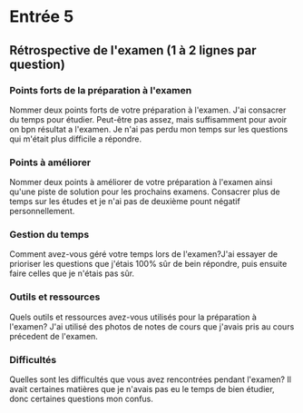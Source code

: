 # Entrée 5
## Rétrospective de l'examen (1 à 2 lignes par question)

### Points forts de la préparation à l'examen
Nommer deux points forts de votre préparation à l'examen. J'ai consacrer du temps pour étudier. Peut-être pas assez, mais suffisamment pour avoir on bpn résultat a l'examen. Je n'ai pas perdu mon temps sur les questions qui m'était plus difficile a répondre.

### Points à améliorer
Nommer deux points à améliorer de votre préparation à l'examen ainsi qu'une piste de solution pour les prochains examens. Consacrer plus de temps sur les études et je n'ai pas de deuxième pount négatif personnellement.

### Gestion du temps
Comment avez-vous géré votre temps lors de l'examen?J'ai essayer de prioriser les questions que j'étais 100% sûr de bein répondre, puis ensuite faire celles que je n'étais pas sûr.

### Outils et ressources
Quels outils et ressources avez-vous utilisés pour la préparation à l'examen? J'ai utilisé des photos de notes de cours que j'avais pris au cours précedent de l'examen.

### Difficultés
Quelles sont les difficultés que vous avez rencontrées pendant l'examen? Il avait certaines matières que je n'avais pas eu le temps de bien étudier, donc certaines questions mon confus.

